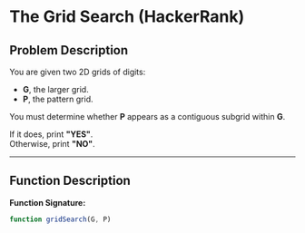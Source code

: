 # The Grid Search (HackerRank)

## Problem Description

You are given two 2D grids of digits:  
- **G**, the larger grid.  
- **P**, the pattern grid.

You must determine whether **P** appears as a contiguous subgrid within **G**.

If it does, print **"YES"**.  
Otherwise, print **"NO"**.

---

## Function Description

**Function Signature:**
```javascript
function gridSearch(G, P)
